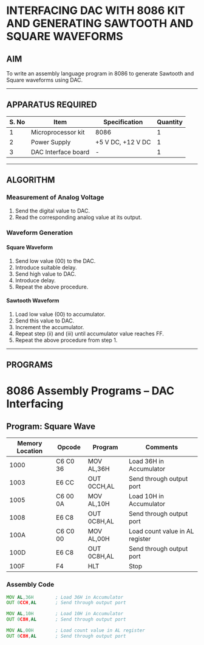 # INTERFACING DAC WITH 8086 KIT AND GENERATING SAWTOOTH AND SQUARE WAVEFORMS

## AIM
To write an assembly language program in 8086 to generate Sawtooth and Square waveforms using DAC.

---

## APPARATUS REQUIRED

| S. No | Item              | Specification   | Quantity |
|-------|------------------|-----------------|----------|
| 1     | Microprocessor kit | 8086            | 1        |
| 2     | Power Supply      | +5 V DC, +12 V DC | 1      |
| 3     | DAC Interface board | -              | 1        |

---

## ALGORITHM

### Measurement of Analog Voltage
1. Send the digital value to DAC.  
2. Read the corresponding analog value at its output.  

### Waveform Generation

#### Square Waveform
1. Send low value (00) to the DAC.  
2. Introduce suitable delay.  
3. Send high value to DAC.  
4. Introduce delay.  
5. Repeat the above procedure.  

#### Sawtooth Waveform
1. Load low value (00) to accumulator.  
2. Send this value to DAC.  
3. Increment the accumulator.  
4. Repeat step (ii) and (iii) until accumulator value reaches FF.  
5. Repeat the above procedure from step 1.  

---

## PROGRAMS

# 8086 Assembly Programs – DAC Interfacing

## Program: Square Wave

| Memory Location | Opcode   | Program     | Comments                          |
|-----------------|----------|-------------|-----------------------------------|
| 1000            | C6 C0 36 | MOV AL,36H  | Load 36H in Accumulator           |
| 1003            | E6 CC    | OUT 0CCH,AL | Send through output port          |
| 1005            | C6 00 0A | MOV AL,10H  | Load 10H in Accumulator           |
| 1008            | E6 C8    | OUT 0C8H,AL | Send through output port          |
| 100A            | C6 C0 00 | MOV AL,00H  | Load count value in AL register   |
| 100D            | E6 C8    | OUT 0C8H,AL | Send through output port          |
| 100F            | F4       | HLT         | Stop                              |

### Assembly Code

```asm
MOV AL,36H        ; Load 36H in Accumulator
OUT 0CCH,AL       ; Send through output port

MOV AL,10H        ; Load 10H in Accumulator
OUT 0C8H,AL       ; Send through output port

MOV AL,00H        ; Load count value in AL register
OUT 0C8H,AL       ; Send through output port

